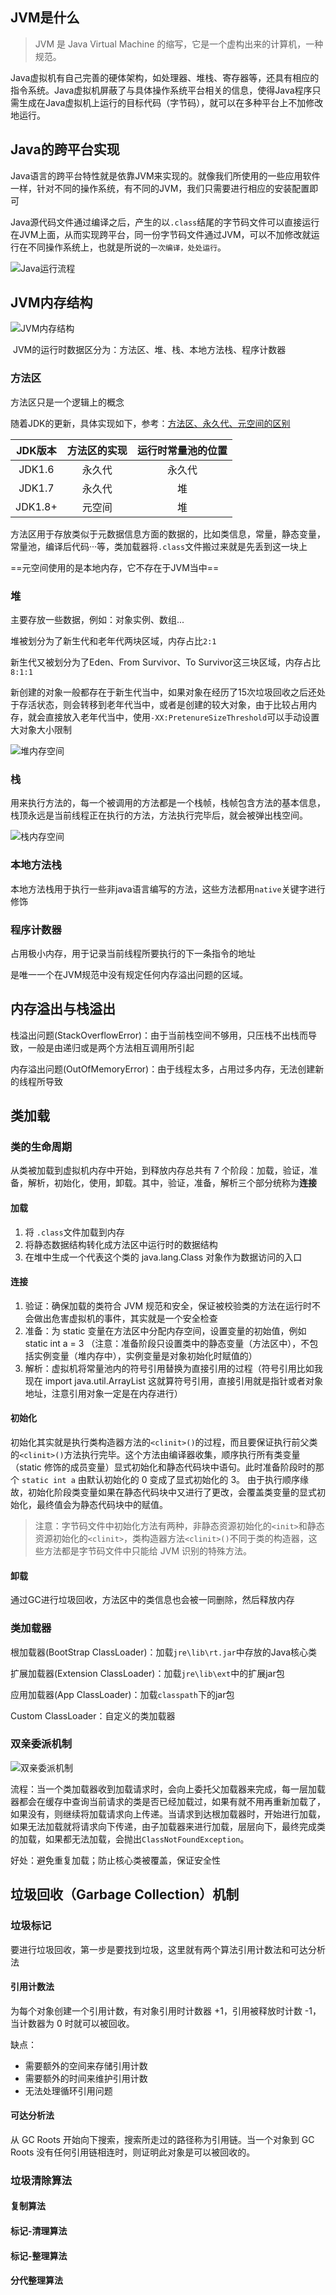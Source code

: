 ## JVM是什么

> JVM 是 Java Virtual Machine 的缩写，它是一个虚构出来的计算机，一种规范。

Java虚拟机有自己完善的硬体架构，如处理器、堆栈、寄存器等，还具有相应的指令系统。Java虚拟机屏蔽了与具体操作系统平台相关的信息，使得Java程序只需生成在Java虚拟机上运行的目标代码（字节码），就可以在多种平台上不加修改地运行。

## Java的跨平台实现

Java语言的跨平台特性就是依靠JVM来实现的。就像我们所使用的一些应用软件一样，针对不同的操作系统，有不同的JVM，我们只需要进行相应的安装配置即可

Java源代码文件通过编译之后，产生的以`.class`结尾的字节码文件可以直接运行在JVM上面，从而实现跨平台，同一份字节码文件通过JVM，可以不加修改就运行在不同操作系统上，也就是所说的`一次编译，处处运行`。

![Java运行流程](D:\Study\Learning-record\JVM\Java运行流程.png)

## JVM内存结构

![JVM内存结构](D:\Study\Learning-record\JVM\JVM内存结构.jpg)

​	JVM的运行时数据区分为：方法区、堆、栈、本地方法栈、程序计数器

### 方法区

方法区只是一个逻辑上的概念

随着JDK的更新，具体实现如下，参考：[方法区、永久代、元空间的区别](https://blog.csdn.net/qq_38262266/article/details/107208357)

| JDK版本 | 方法区的实现 | 运行时常量池的位置 |
| :-----: | :----------: | :----------------: |
| JDK1.6  |    永久代    |       永久代       |
| JDK1.7  |    永久代    |         堆         |
| JDK1.8+ |    元空间    |         堆         |

方法区用于存放类似于元数据信息方面的数据的，比如类信息，常量，静态变量，常量池，编译后代码···等，类加载器将`.class`文件搬过来就是先丢到这一块上

==元空间使用的是本地内存，它不存在于JVM当中==

### 堆

主要存放一些数据，例如：对象实例、数组...

堆被划分为了新生代和老年代两块区域，内存占比`2:1`

新生代又被划分为了Eden、From Survivor、To Survivor这三块区域，内存占比`8:1:1`

新创建的对象一般都存在于新生代当中，如果对象在经历了15次垃圾回收之后还处于存活状态，则会转移到老年代当中，或者是创建的较大对象，由于比较占用内存，就会直接放入老年代当中，使用`-XX:PretenureSizeThreshold`可以手动设置大对象大小限制

![堆内存空间](D:\Study\Learning-record\JVM\堆内存空间.jpg)

### 栈

用来执行方法的，每一个被调用的方法都是一个栈帧，栈帧包含方法的基本信息，栈顶永远是当前线程正在执行的方法，方法执行完毕后，就会被弹出栈空间。

![栈内存空间](D:\Study\Learning-record\JVM\栈内存空间.jpg)

### 本地方法栈

本地方法栈用于执行一些非java语言编写的方法，这些方法都用`native`关键字进行修饰

### 程序计数器

占用极小内存，用于记录当前线程所要执行的下一条指令的地址

是唯一一个在JVM规范中没有规定任何内存溢出问题的区域。

## 内存溢出与栈溢出

栈溢出问题(StackOverflowError)：由于当前栈空间不够用，只压栈不出栈而导致，一般是由递归或是两个方法相互调用所引起

内存溢出问题(OutOfMemoryError)：由于线程太多，占用过多内存，无法创建新的线程所导致

## 类加载

### 类的生命周期

从类被加载到虚拟机内存中开始，到释放内存总共有 7 个阶段：加载，验证，准备，解析，初始化，使用，卸载。其中，验证，准备，解析三个部分统称为**连接**

#### 加载

1. 将 `.class`文件加载到内存
2. 将静态数据结构转化成方法区中运行时的数据结构
3. 在堆中生成一个代表这个类的 java.lang.Class 对象作为数据访问的入口

#### 连接

1. 验证：确保加载的类符合 JVM 规范和安全，保证被校验类的方法在运行时不会做出危害虚拟机的事件，其实就是一个安全检查
2. 准备：为 static 变量在方法区中分配内存空间，设置变量的初始值，例如 static int a = 3 （注意：准备阶段只设置类中的静态变量（方法区中），不包括实例变量（堆内存中），实例变量是对象初始化时赋值的）
3. 解析：虚拟机将常量池内的符号引用替换为直接引用的过程（符号引用比如我现在 import java.util.ArrayList 这就算符号引用，直接引用就是指针或者对象地址，注意引用对象一定是在内存进行）

#### 初始化

初始化其实就是执行类构造器方法的`<clinit>()`的过程，而且要保证执行前父类的`<clinit>()`方法执行完毕。这个方法由编译器收集，顺序执行所有类变量（static 修饰的成员变量）显式初始化和静态代码块中语句。此时准备阶段时的那个 `static int a` 由默认初始化的 0 变成了显式初始化的 3。 由于执行顺序缘故，初始化阶段类变量如果在静态代码块中又进行了更改，会覆盖类变量的显式初始化，最终值会为静态代码块中的赋值。

> 注意：字节码文件中初始化方法有两种，非静态资源初始化的`<init>`和静态资源初始化的`<clinit>`，类构造器方法`<clinit>()`不同于类的构造器，这些方法都是字节码文件中只能给 JVM 识别的特殊方法。

#### 卸载

通过GC进行垃圾回收，方法区中的类信息也会被一同删除，然后释放内存

### 类加载器

根加载器(BootStrap ClassLoader)：加载`jre\lib\rt.jar`中存放的Java核心类

扩展加载器(Extension ClassLoader)：加载`jre\lib\ext`中的扩展jar包

应用加载器(App ClassLoader)：加载`classpath`下的jar包

Custom ClassLoader：自定义的类加载器

### 双亲委派机制

![双亲委派机制](D:\Study\Learning-record\JVM\双亲委派机制.jpg)

流程：当一个类加载器收到加载请求时，会向上委托父加载器来完成，每一层加载器都会在缓存中查询当前请求的类是否已经加载过，如果有就不用再重新加载了，如果没有，则继续将加载请求向上传递。当请求到达根加载器时，开始进行加载，如果无法加载就将请求向下传递，由子加载器来进行加载，层层向下，最终完成类的加载，如果都无法加载，会抛出`ClassNotFoundException`。

好处：避免重复加载；防止核心类被覆盖，保证安全性

## 垃圾回收（Garbage Collection）机制

### 垃圾标记

要进行垃圾回收，第一步是要找到垃圾，这里就有两个算法引用计数法和可达分析法

#### 引用计数法

为每个对象创建一个引用计数，有对象引用时计数器 +1，引用被释放时计数 -1，当计数器为 0 时就可以被回收。

缺点：

- 需要额外的空间来存储引用计数
- 需要额外的时间来维护引用计数
- 无法处理循环引用问题

#### 可达分析法

从 GC Roots 开始向下搜索，搜索所走过的路径称为引用链。当一个对象到 GC Roots 没有任何引用链相连时，则证明此对象是可以被回收的。

### 垃圾清除算法

#### 复制算法

#### 标记-清理算法

#### 标记-整理算法

#### 分代整理算法